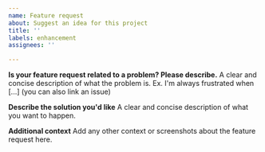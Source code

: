 ```yaml
---
name: Feature request
about: Suggest an idea for this project
title: ''
labels: enhancement
assignees: ''

---
```


**Is your feature request related to a problem? Please describe.**
A clear and concise description of what the problem is. Ex. I'm always frustrated when [...] (you can also link an issue)

**Describe the solution you'd like**
A clear and concise description of what you want to happen.

**Additional context**
Add any other context or screenshots about the feature request here.
